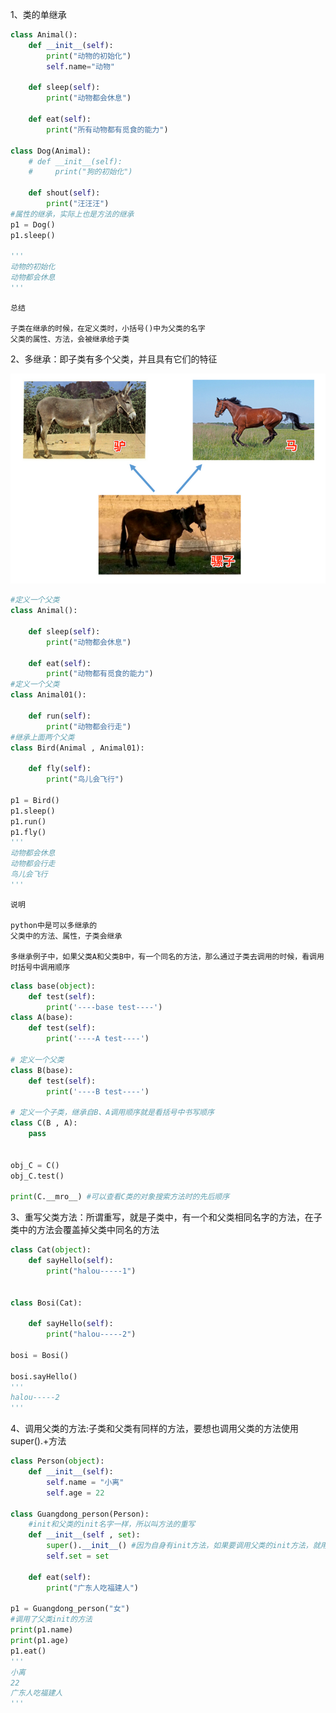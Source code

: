 1、类的单继承

```python
class Animal():
    def __init__(self):
        print("动物的初始化")
        self.name="动物"

    def sleep(self):
        print("动物都会休息")

    def eat(self):
        print("所有动物都有觅食的能力")

class Dog(Animal):
    # def __init__(self):
    #     print("狗的初始化")

    def shout(self):
        print("汪汪汪")
#属性的继承，实际上也是方法的继承
p1 = Dog()
p1.sleep()

'''
动物的初始化
动物都会休息
'''
```

    总结

    子类在继承的时候，在定义类时，小括号()中为父类的名字
    父类的属性、方法，会被继承给子类

2、多继承：即子类有多个父类，并且具有它们的特征

![多继承](../images/jicheng.png)

```python
#定义一个父类
class Animal():

    def sleep(self):
        print("动物都会休息")

    def eat(self):
        print("动物都有觅食的能力")
#定义一个父类
class Animal01():

    def run(self):
        print("动物都会行走")
#继承上面两个父类
class Bird(Animal , Animal01):

    def fly(self):
        print("鸟儿会飞行")

p1 = Bird()
p1.sleep()
p1.run()
p1.fly()
'''
动物都会休息
动物都会行走
鸟儿会飞行
'''
```

    说明

    python中是可以多继承的
    父类中的方法、属性，子类会继承

    多继承例子中，如果父类A和父类B中，有一个同名的方法，那么通过子类去调用的时候，看调用时括号中调用顺序
    
```python
class base(object):
    def test(self):
        print('----base test----')
class A(base):
    def test(self):
        print('----A test----')

# 定义一个父类
class B(base):
    def test(self):
        print('----B test----')

# 定义一个子类，继承自B、A调用顺序就是看括号中书写顺序
class C(B , A):
    pass


obj_C = C()
obj_C.test()

print(C.__mro__) #可以查看C类的对象搜索方法时的先后顺序
```

3、重写父类方法：所谓重写，就是子类中，有一个和父类相同名字的方法，在子类中的方法会覆盖掉父类中同名的方法

```python
class Cat(object):
    def sayHello(self):
        print("halou-----1")


class Bosi(Cat):

    def sayHello(self):
        print("halou-----2")

bosi = Bosi()

bosi.sayHello()
'''
halou-----2
'''
```

4、调用父类的方法:子类和父类有同样的方法，要想也调用父类的方法使用super().+方法

```python
class Person(object):
    def __init__(self):
        self.name = "小离"
        self.age = 22

class Guangdong_person(Person):
    #init和父类的init名字一样，所以叫方法的重写
    def __init__(self , set):
        super().__init__() #因为自身有init方法，如果要调用父类的init方法，就用super
        self.set = set

    def eat(self):
        print("广东人吃福建人")

p1 = Guangdong_person("女")
#调用了父类init的方法
print(p1.name)
print(p1.age)
p1.eat()
'''
小离
22
广东人吃福建人
'''
```
